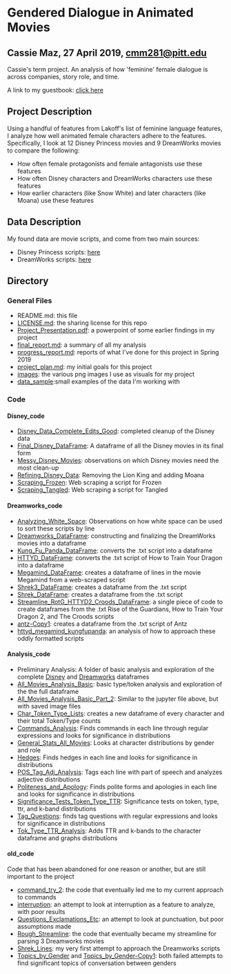 # Gendered Dialogue in Animated Movies
## Cassie Maz, 27 April 2019, cmm281@pitt.edu

Cassie's term project. An analysis of how 'feminine' female dialogue is across companies, story role, and time.

A link to my guestbook: [click here](https://github.com/Data-Science-for-Linguists-2019/Class-Plaza/blob/master/guestbooks/guestbook_cassie.md)

## Project Description
Using a handful of features from Lakoff's list of feminine language features, I analyze how well animated female characters adhere to the features. Specifically, I 
look at 12 Disney Princess movies and 9 DreamWorks movies to compare the following:
* How often female protagonists and female antagonists use these features
* How often Disney characters and DreamWorks characters use these features
* How earlier characters (like Snow White) and later characters (like Moana) use these features

## Data Description
My found data are movie scripts, and come from two main sources:
* Disney Princess scripts: [here](https://stanford.academia.edu/LeliaGlass/Corpora)
* DreamWorks scripts: [here](https://nlds.soe.ucsc.edu/fc2)

## Directory

### General Files
* README.md: this file
* [LICENSE.md](https://github.com/Data-Science-for-Linguists-2019/Animated-Movie-Gendered-Dialogue/blob/master/LICENSE.md): 
the sharing license for this repo
* [Project_Presentation.pdf](https://github.com/Data-Science-for-Linguists-2019/Animated-Movie-Gendered-Dialogue/blob/master/Project_Presentation.pdf): 
a powerpoint of some earlier findings in my 
project
* [final_report.md](https://github.com/Data-Science-for-Linguists-2019/Animated-Movie-Gendered-Dialogue/blob/master/final_report.md): 
a summary of all my analysis
* [progress_report.md](https://github.com/Data-Science-for-Linguists-2019/Animated-Movie-Gendered-Dialogue/blob/master/progress_report.md): 
reports of what I've done for this project in 
Spring 2019
* [project_plan.md](https://github.com/Data-Science-for-Linguists-2019/Animated-Movie-Gendered-Dialogue/blob/master/project_plan.md): 
my initial goals for this project
* [images](https://github.com/Data-Science-for-Linguists-2019/Animated-Movie-Gendered-Dialogue/tree/master/images): the various png images I use as visuals for my 
project
* [data_sample](https://github.com/Data-Science-for-Linguists-2019/Animated-Movie-Gendered-Dialogue/tree/master/data_sample):small examples of the data I'm working 
with

### Code

#### Disney_code
* [Disney_Data_Complete_Edits_Good](https://github.com/Data-Science-for-Linguists-2019/Animated-Movie-Gendered-Dialogue/blob/master/code/Disney_code/Disney_Data_Complete_Edits_Good.ipynb): 
completed cleanup of the Disney data
* [Final_Disney_DataFrame](https://github.com/Data-Science-for-Linguists-2019/Animated-Movie-Gendered-Dialogue/blob/master/code/Disney_code/Final_Disney_DataFrame.ipynb): 
A dataframe of all the Disney movies in its final form
* [Messy_Disney_Movies](https://github.com/Data-Science-for-Linguists-2019/Animated-Movie-Gendered-Dialogue/blob/master/code/Disney_code/Messy_Disney_Movies.ipynb): 
observations on which Disney movies need the most 
clean-up
* [Refining_Disney_Data](https://github.com/Data-Science-for-Linguists-2019/Animated-Movie-Gendered-Dialogue/blob/master/code/Disney_code/Refining_Disney_Data.ipynb): 
Removing the Lion King and adding Moana
* [Scraping_Frozen](https://github.com/Data-Science-for-Linguists-2019/Animated-Movie-Gendered-Dialogue/blob/master/code/Disney_code/Scraping_Frozen.ipynb): 
Web scraping a script for Frozen
* [Scraping_Tangled](https://github.com/Data-Science-for-Linguists-2019/Animated-Movie-Gendered-Dialogue/blob/master/code/Disney_code/Scraping_Tangled.ipynb): 
Web scraping a script for Tangled

#### Dreamworks_code
* [Analyzing_White_Space](https://github.com/Data-Science-for-Linguists-2019/Animated-Movie-Gendered-Dialogue/blob/master/code/DreamWorks_code/Analyzing_White_Space.ipynb): 
Observations on how white space can be used to sort these scripts by line
* [Dreamworks_DataFrame](https://github.com/Data-Science-for-Linguists-2019/Animated-Movie-Gendered-Dialogue/blob/master/code/DreamWorks_code/Dreamworks_DataFrame.ipynb): 
constructing and finalizing the DreamWorks 
movies into a dataframe
* [Kung_Fu_Panda_DataFrame](https://github.com/Data-Science-for-Linguists-2019/Animated-Movie-Gendered-Dialogue/blob/master/code/DreamWorks_code/Kung_Fu_Panda_DataFrame.ipynb): 
converts the .txt script into a dataframe
* [HTTYD_DataFrame](https://github.com/Data-Science-for-Linguists-2019/Animated-Movie-Gendered-Dialogue/blob/master/code/DreamWorks_code/HTTYD_DataFrame.ipynb): 
converts the .txt script of How to Train Your Dragon into a dataframe
* [Megamind_DataFrame](https://github.com/Data-Science-for-Linguists-2019/Animated-Movie-Gendered-Dialogue/blob/master/code/DreamWorks_code/Megamind_DataFrame.ipynb): 
creates a dataframe of lines in the movie Megamind from a web-scraped script
* [Shrek3_DataFrame](https://github.com/Data-Science-for-Linguists-2019/Animated-Movie-Gendered-Dialogue/blob/master/code/DreamWorks_code/Shrek3_DataFrame.ipynb): 
creates a dataframe from the .txt script
* [Shrek_DataFrame](https://github.com/Data-Science-for-Linguists-2019/Animated-Movie-Gendered-Dialogue/blob/master/code/DreamWorks_code/Shrek_DataFrame.ipynb): 
creates a dataframe from the .txt script
* [Streamline_RotG_HTTYD2_Croods_DataFrame](https://github.com/Data-Science-for-Linguists-2019/Animated-Movie-Gendered-Dialogue/blob/master/code/DreamWorks_code/Streamline_RotG_HTTYD2_Croods_DataFrames.ipynb): 
a single piece of code to create dataframes from the .txt Rise of the 
Guardians, How to Train Your Dragon 2, and The Croods scripts
* [antz-Copy1](https://github.com/Data-Science-for-Linguists-2019/Animated-Movie-Gendered-Dialogue/blob/master/code/DreamWorks_code/antz-Copy1.ipynb): 
creates a dataframe from the .txt script of Antz
* [httyd_megamind_kungfupanda](https://github.com/Data-Science-for-Linguists-2019/Animated-Movie-Gendered-Dialogue/blob/master/code/DreamWorks_code/httyd_megamind_kungfupanda.ipynb): 
an analysis of how to approach these oddly 
formatted scripts

#### Analysis_code
* Preliminary Analysis: A folder of basic analysis and exploration of the 
complete 
[Disney](https://github.com/Data-Science-for-Linguists-2019/Animated-Movie-Gendered-Dialogue/blob/master/code/Analysis_code/Preliminary%20Analysis/Disney_Analysis_Basic.ipynb) 
and 
[Dreamworks](https://github.com/Data-Science-for-Linguists-2019/Animated-Movie-Gendered-Dialogue/blob/master/code/Analysis_code/Preliminary%20Analysis/Dreamworks_Analysis_Basic.ipynb) 
dataframes
* [All_Movies_Analysis_Basic](https://github.com/Data-Science-for-Linguists-2019/Animated-Movie-Gendered-Dialogue/blob/master/code/Analysis_code/All_Movies_Analysis_Basic.ipynb): 
basic type/token analysis and exploration of the the full dataframe
* [All_Movies_Analysis_Basic_Part_2](https://github.com/Data-Science-for-Linguists-2019/Animated-Movie-Gendered-Dialogue/blob/master/code/Analysis_code/All_Movies_Analysis_Basic_Part_2.ipynb): 
Similar to the jupyter file above, but with saved image files
* [Char_Token_Type_Lists](https://github.com/Data-Science-for-Linguists-2019/Animated-Movie-Gendered-Dialogue/blob/master/code/Analysis_code/Char_Token_Type_Lists.ipynb): 
creates a new dataframe of every character and their total Token/Type counts
* [Commands_Analysis](https://github.com/Data-Science-for-Linguists-2019/Animated-Movie-Gendered-Dialogue/blob/master/code/Analysis_code/Commands_Analysis.ipynb): 
Finds commands in each line through regular expressions and looks for 
significance in distributions
* [General_Stats_All_Movies](https://github.com/Data-Science-for-Linguists-2019/Animated-Movie-Gendered-Dialogue/blob/master/code/Analysis_code/General_Stats_All_Movies.ipynb): 
Looks at character distributions by gender and role
* [Hedges](https://github.com/Data-Science-for-Linguists-2019/Animated-Movie-Gendered-Dialogue/blob/master/code/Analysis_code/Hedges.ipynb): 
Finds hedges in each line and looks for significance in distributions
* [POS_Tag_Adj_Analysis](https://github.com/Data-Science-for-Linguists-2019/Animated-Movie-Gendered-Dialogue/blob/master/code/Analysis_code/POS_Tag_Adj_Analysis.ipynb): 
Tags each line with part of speech and analyzes adjective distributions
* [Politeness_and_Apology](https://github.com/Data-Science-for-Linguists-2019/Animated-Movie-Gendered-Dialogue/blob/master/code/Analysis_code/Politeness_and_Apology.ipynb): 
Finds polite forms and apologies in each line and looks for significance in 
distributions
* [Significance_Tests_Token_Type_TTR](https://github.com/Data-Science-for-Linguists-2019/Animated-Movie-Gendered-Dialogue/blob/master/code/Analysis_code/Significance_Tests_Token_Type_TTR.ipynb): 
Significance tests on token, type, ttr, and k-band distributions
* [Tag_Questions](https://github.com/Data-Science-for-Linguists-2019/Animated-Movie-Gendered-Dialogue/blob/master/code/Analysis_code/Tag_Questions.ipynb): finds tag 
questions with regular expressions and looks for significance in distributions
* [Tok_Type_TTR_Analysis](https://github.com/Data-Science-for-Linguists-2019/Animated-Movie-Gendered-Dialogue/blob/master/code/Analysis_code/Tok_Type_TTR_Analysis.ipynb): 
Adds TTR and k-bands to the character dataframe and graphs distributions

#### old_code
Code that has been abandoned for one reason or another, but are still 
important to the project
* [command_try_2](https://github.com/Data-Science-for-Linguists-2019/Animated-Movie-Gendered-Dialogue/blob/master/code/old_code/command_try_2.ipynb): 
the code that eventually led me to my current 
approach to commands
* [interruption](https://github.com/Data-Science-for-Linguists-2019/Animated-Movie-Gendered-Dialogue/blob/master/code/old_code/interruption.ipynb): 
an attempt to look at interruption as a feature to 
analyze, with poor results
* [Questions_Exclamations_Etc](https://github.com/Data-Science-for-Linguists-2019/Animated-Movie-Gendered-Dialogue/blob/master/code/old_code/Questions_Exclamations_Etc.ipynb): 
an attempt to look at punctuation, but poor assumptions made
* [Rough_Streamline](https://github.com/Data-Science-for-Linguists-2019/Animated-Movie-Gendered-Dialogue/blob/master/code/old_code/Rough_Streamline.ipynb): 
the code that eventually became my streamline for parsing 3 Dreamworks 
movies
* [Shrek_Lines](https://github.com/Data-Science-for-Linguists-2019/Animated-Movie-Gendered-Dialogue/blob/master/code/old_code/Shrek_Lines.ipynb): 
my very first attempt to approach the Dreamworks scripts
* [Topics_by_Gender](https://github.com/Data-Science-for-Linguists-2019/Animated-Movie-Gendered-Dialogue/blob/master/code/old_code/Topics_by_Gender.ipynb) 
and 
[Topics_by_Gender-Copy1](https://github.com/Data-Science-for-Linguists-2019/Animated-Movie-Gendered-Dialogue/blob/master/code/old_code/Topics_by_Gender-Copy1.ipynb): 
both failed attempts to find significant topics of conversation between 
genders

